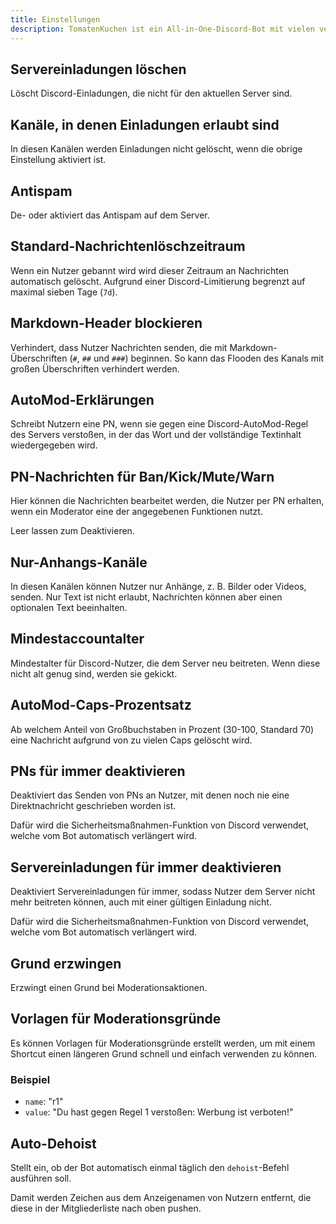 ```yaml
---
title: Einstellungen
description: TomatenKuchen ist ein All-in-One-Discord-Bot mit vielen verschiedenen Funktionen. Erklärungen zu den möglichen AutoMod-Einstellungen.
---
```


## Servereinladungen löschen

Löscht Discord-Einladungen, die nicht für den aktuellen Server sind.

## Kanäle, in denen Einladungen erlaubt sind

In diesen Kanälen werden Einladungen nicht gelöscht, wenn die obrige Einstellung aktiviert ist.

## Antispam

De- oder aktiviert das Antispam auf dem Server.

## Standard-Nachrichtenlöschzeitraum

Wenn ein Nutzer gebannt wird wird dieser Zeitraum an Nachrichten automatisch gelöscht. Aufgrund einer Discord-Limitierung begrenzt auf maximal sieben Tage (`7d`).

## Markdown-Header blockieren

Verhindert, dass Nutzer Nachrichten senden, die mit Markdown-Überschriften (`#`, `##` und `###`) beginnen. So kann das Flooden des Kanals mit großen Überschriften verhindert werden.

## AutoMod-Erklärungen

Schreibt Nutzern eine PN, wenn sie gegen eine Discord-AutoMod-Regel des Servers verstoßen, in der das Wort und der vollständige Textinhalt wiedergegeben wird.

## PN-Nachrichten für Ban/Kick/Mute/Warn

Hier können die Nachrichten bearbeitet werden, die Nutzer per PN erhalten, wenn ein Moderator eine der angegebenen Funktionen nutzt.

Leer lassen zum Deaktivieren.

## Nur-Anhangs-Kanäle

In diesen Kanälen können Nutzer nur Anhänge, z. B. Bilder oder Videos, senden. Nur Text ist nicht erlaubt, Nachrichten können aber einen optionalen Text beeinhalten.

## Mindestaccountalter

Mindestalter für Discord-Nutzer, die dem Server neu beitreten. Wenn diese nicht alt genug sind, werden sie gekickt.

## AutoMod-Caps-Prozentsatz

Ab welchem Anteil von Großbuchstaben in Prozent (30-100, Standard 70) eine Nachricht aufgrund von zu vielen Caps gelöscht wird.

## PNs für immer deaktivieren

Deaktiviert das Senden von PNs an Nutzer, mit denen noch nie eine Direktnachricht geschrieben worden ist.

Dafür wird die Sicherheitsmaßnahmen-Funktion von Discord verwendet, welche vom Bot automatisch verlängert wird.

## Servereinladungen für immer deaktivieren

Deaktiviert Servereinladungen für immer, sodass Nutzer dem Server nicht mehr beitreten können, auch mit einer gültigen Einladung nicht.

Dafür wird die Sicherheitsmaßnahmen-Funktion von Discord verwendet, welche vom Bot automatisch verlängert wird.

## Grund erzwingen

Erzwingt einen Grund bei Moderationsaktionen.

## Vorlagen für Moderationsgründe

Es können Vorlagen für Moderationsgründe erstellt werden, um mit einem Shortcut einen längeren Grund schnell und einfach verwenden zu können.

### Beispiel

- `name`: "r1"
- `value`: "Du hast gegen Regel 1 verstoßen: Werbung ist verboten!"

## Auto-Dehoist

Stellt ein, ob der Bot automatisch einmal täglich den `dehoist`-Befehl ausführen soll.

Damit werden Zeichen aus dem Anzeigenamen von Nutzern entfernt, die diese in der Mitgliederliste nach oben pushen.
